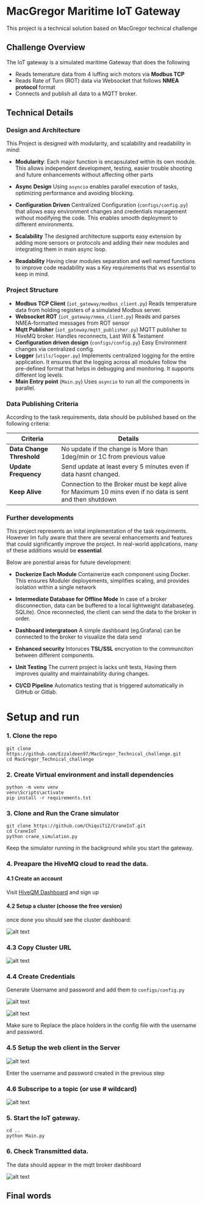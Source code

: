 # MacGregor Maritime IoT Gateway

This project is a technical solution based on MacGregor technical challenge

## Challenge Overview
The IoT gateway is a simulated maritime Gateway that does the following
- Reads temerature data from 4 luffing wich motors via **Modbus TCP**
- Reads Rate of Turn (ROT) data via Websocket that follows **NMEA protocol** format
- Connects and publish all data to a MQTT broker.


## Technical Details
### Design and Architecture
This Project is designed with modularity, and scalability and readability in mind:
- **Modularity**:
Each major function is encapsulated within its own module. This allows independent development, testing, easier trouble shooting and future enhancements without affecting other parts

- **Async Design**
Using `asyncio` enables parallel execution of tasks, optimizing performance and avoiding blocking.
- **Configuration Driven**
Centralized Configuration (`configs/config.py`) that allows easy environment changes and credentials management without modifying  the code. This enables smooth deployment to different environments.
- **Scalability**
The designed architecture supports easy extension by adding more sensors or protocols and adding their new modules and integrating them in main async loop.
- **Readability**
Having clear modules separation and well named functions to improve code readability was a Key requirements that ws essential to keep in mind.
### Project Structure
- **Modbus TCP Client** (`iot_gateway/modbus_client.py`)
Reads temperature data from holding registers of a simulated Modbus server.
- **Websocket ROT**  (`iot_gateway/nmea_client.py`)
Reads and parses NMEA-formatted messages from ROT sensor
- **Mqtt Publisher** (`iot_gateway/mqtt_publisher.py`) MQTT publisher to HiveMQ broker. Handles reconnects, Last Will & Testament
- **Configuration driven design** (`configs/config.py`)
Easy Environment changes via centralized config.
- **Logger** (`utils/logger.py`)
Implements centralized logging for the entire application.
It ensures that the logging across all modules follow the pre-defined format that helps in debugging and monitoring.
It supports different log levels.
- **Main Entry point**  (`Main.py`)
Uses `asyncio` to run all the components in parallel.

### Data Publishing Criteria
According to the task requirements, data should be published based on the following criteria:


| Criteria    | Details |
| -------- | ------- |
| **Data Change Threshold**	  | No update if the change is More than 1deg/min or 1C from previous value     |
| **Update Frequency** | Send update at least every 5 minutes even if data hasnt changed.     |
| **Keep Alive** | Connection to the Broker must be kept alive for Maximum 10 mins even if no data is sent and then shutdown   |
### Further developments
This project represents an inital implementation of the task requirments. However Im fully aware that there are several enhancements and features that could significantly improve the project. In real-world applications, many of these additions would be **essential**.

Below are  porential areas for future development:
- **Dockerize Each Module**
Containerize each component using Docker. This ensures Moduler deployements, simplifies scaling, and provides isolation within a single network
- **Intermediate Database for Offline Mode** In case of a broker disconnection, data can be buffered to a local lightweight database(eg. SQLite).
Once reconnected, the client can send the data to the broker in order.
- **Dashboard intergratoon**
A simple dashboard (eg.Grafana) can be connected to the broker to visualize the data send 
- **Enhanced security** 
Intoruces **TSL/SSL** encryotion to the communciton between different components.

- **Unit Testing**
The current project is lacks unit tests, Having them improves quiality and maintainability during changes.
- **CI/CD Pipeline**
Automatics testing that is triggered automatically in GitHub or Gitlab.



# Setup and run
### 1. Clone the repo 
```
git clone https://github.com/Ezzaldeen97/MacGregor_Technical_challenge.git
cd MacGregor_Technical_challenge
```

### 2. Create Virtual environment and install dependencies
```
python -m venv venv
venv\Scripts\activate
pip install -r requirements.txt
```

### 3. Clone and Run the Crane simulator

```
git clone https://github.com/ChiquiTi2/CraneIoT.git
cd CraneIoT
python crane_simulation.py
```
Keep the simulator running in the background while you start the gateway.


### 4. Preapare the HiveMQ cloud to read the data.
#### 4.1 Create an account
Visit [HiveQM Dashboard](https://www.mqtt-dashboard.com/) and sign up
#### 4.2 Setup a cluster (choose the free version)
once done you should see the cluster dashboard: 

![alt text](utils/pics/image.png)

### 4.3 Copy Cluster URL 
![alt text](utils/pics/image-1.png)

### 4.4 Create Credentials 
Generate Username and password and add them to ```configs/config.py```

![alt text](utils/pics/image-2.png)

![alt text](utils/pics/image-3.png)

Make sure to Replace the place holders in the config file with the username and password.
### 4.5 Setup the web client in the Server
![alt text](utils/pics/image-4.png)

Enter the username and password created in the previous step

### 4.6 Subscripe to a topic (or use # wildcard)
![alt text](utils/pics/image-5.png)


### 5. Start the IoT gateway.
```
cd ..
python Main.py
```


### 6. Check Transmitted data.

The data should appear in the mqtt broker dashboard

![alt text](utils/pics/image-6.png)


## Final words